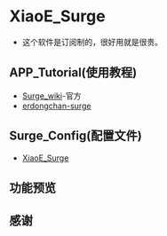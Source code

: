 # XiaoE_Surge
- 这个软件是订阅制的，很好用就是很贵。
## APP_Tutorial(使用教程)
- [Surge_wiki](https://wiki.surge.community/)-官方
- [erdongchan-surge](https://erdongchan.cn/surgeconf.html)

## Surge_Config(配置文件)
- [XiaoE_Surge](https://raw.githubusercontent.com/LaolunsiG/XiaoE_PCR/main/Config_File/Surge/XiaoE_Surge.conf)

## 功能预览

## 感谢
